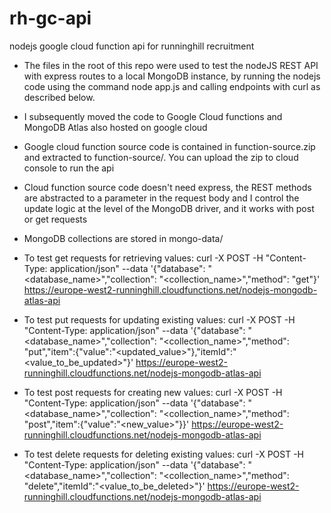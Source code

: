 # rh-gc-api
nodejs google cloud function api for runninghill recruitment

* The files in the root of this repo were used to test the nodeJS REST API with express routes to a local MongoDB instance, by running the nodejs code using the command node app.js and calling endpoints with curl as described below.

* I subsequently moved the code to Google Cloud functions and MongoDB Atlas also hosted on google cloud

* Google cloud function source code is contained in function-source.zip and extracted to function-source/. You can upload the zip to cloud console to run the api

* Cloud function source code doesn't need express, the REST methods are abstracted to a parameter in the request body and I control the update logic at the level of  the MongoDB driver, and it works with post or get requests

* MongoDB collections are stored in mongo-data/

* To test get requests for retrieving values: curl -X POST -H "Content-Type: application/json" --data '{"database": "<database_name>","collection": "<collection_name>","method": "get"}' https://europe-west2-runninghill.cloudfunctions.net/nodejs-mongodb-atlas-api

* To test put requests for updating existing values: curl -X POST -H "Content-Type: application/json" --data '{"database": "<database_name>","collection": "<collection_name>","method": "put","item":{"value":"<updated_value>"},"itemId":"<value_to_be_updated>"}' https://europe-west2-runninghill.cloudfunctions.net/nodejs-mongodb-atlas-api

* To test post requests for creating new values: curl -X POST -H "Content-Type: application/json" --data '{"database": "<database_name>","collection": "<collection_name>","method": "post","item":{"value":"<new_value>"}}' https://europe-west2-runninghill.cloudfunctions.net/nodejs-mongodb-atlas-api

* To test delete requests for deleting existing values: curl -X POST -H "Content-Type: application/json" --data '{"database": "<database_name>","collection": "<collection_name>","method": "delete","itemId":"<value_to_be_deleted>"}' https://europe-west2-runninghill.cloudfunctions.net/nodejs-mongodb-atlas-api

